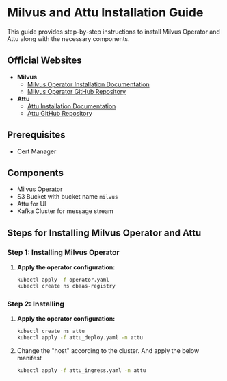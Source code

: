# Milvus and Attu Installation Guide

This guide provides step-by-step instructions to install Milvus Operator and Attu along with the necessary components.

## Official Websites

- **Milvus**
  - [Milvus Operator Installation Documentation](https://milvus.io/docs/install_cluster-milvusoperator.md)
  - [Milvus Operator GitHub Repository](https://github.com/milvus-io/milvus-operator/tree/main)
- **Attu**
  - [Attu Installation Documentation](https://milvus.io/docs/v2.1.x/attu_install-helm.md)
  - [Attu GitHub Repository](https://github.com/zilliztech/attu)

## Prerequisites

- Cert Manager

## Components

- Milvus Operator
- S3 Bucket with bucket name `milvus`
- Attu for UI
- Kafka Cluster for message stream

## Steps for Installing Milvus Operator and Attu

### Step 1: Installing Milvus Operator

1. **Apply the operator configuration:**

   ```sh
   kubectl apply -f operator.yaml
   kubectl create ns dbaas-registry


### Step 2: Installing

1. **Apply the operator configuration:**

   ```sh
   kubectl create ns attu
   kubectl apply -f attu_deploy.yaml -n attu

2. Change the "host" according to the cluster. And apply the below manifest

   ```sh
   kubectl apply -f attu_ingress.yaml -n attu


